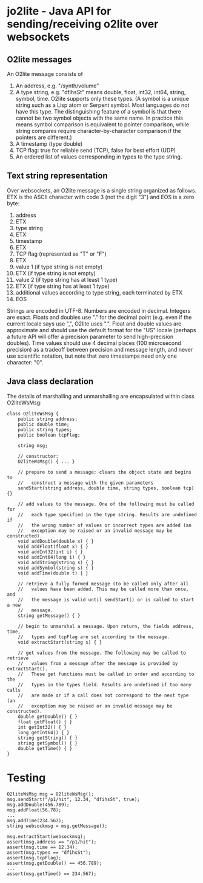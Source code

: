 # jo2lite - Java API for sending/receiving o2lite over websockets

## O2lite messages

An O2lite message consists of
1. An address, e.g. "/synth/volume"
2. A type string, e.g. "dfihsSt" means double, float, int32, int64, string, symbol, time. O2lite supports only these types. (A symbol is a unique string such as a Lisp atom or Serpent symbol. Most languages do not have this type. The distinguishing feature of a symbol is that there cannot be two symbol objects with the same name. In practice this means symbol comparison is equivalent to pointer comparison, while string compares require character-by-character comparison if the pointers are different.)
3. A timestamp (type double)
4. TCP flag: true for reliable send (TCP), false for best effort (UDP)
5. An ordered list of values corresponding in types to the type string.

## Text string representation

Over websockets, an O2lite message is a single string organized as follows. ETX is the ASCII character with code 3 (not the digit "3") and EOS is a zero byte:
1. address
2. ETX
3. type string
4. ETX
5. timestamp
6. ETX
7. TCP flag (represented as "T" or "F")
8. ETX
9. value 1 (if type string is not empty)
10. ETX (if type string is not empty)
11. value 2 (if type string has at least 1 type)
12. ETX (if type string has at least 1 type)
13. additional values according to type string, each terminated by ETX
14. EOS

Strings are encoded in UTF-8. Numbers are encoded in decimal. Integers are exact. Floats and doubles use "." for the decimal point (e.g. even if the
current locale says use ",", O2lite uses ".". Float and double values are approximate and should use the default format for the "US" locale (perhaps a future API will offer a precision parameter to send high-precision doubles). Time values should use 4 decimal places (100 microsecond precision) as a tradeoff between precision and message length, and never use scientific notation, but note that zero timestamps need only one character: "0".

## Java class declaration

The details of marshalling and unmarshalling are encapsulated within class O2liteWsMsg:

```
class O2liteWsMsg {
    public string address;
    public double time;
    public string types;
    public boolean tcpFlag;

    string msg;

    // constructor:
    O2liteWsMsg() { ... }

    // prepare to send a message: clears the object state and begins to
    //   construct a message with the given parameters
    sendStart(string address, double time, string types, boolean tcp) {}

    // add values to the message. One of the following must be called for
    //   each type specified in the type string. Results are undefined if
    //   the wrong number of values or incorrect types are added (an
    //   exception may be raised or an invalid message may be constructed).
    void addDouble(double x) { }
    void addFloat(float x) { }
    void addInt32(int i) { }
    void addInt64(long i) { }
    void addString(string s) { }
    void addSymbol(string s) { }
    void addTime(double t) { }

    // retrieve a fully formed message (to be called only after all
    //   values have been added. This may be called more than once, and
    //   the message is valid until sendStart() or is called to start a new
    //   message.
    string getMessage() { }

    // begin to unmarshal a message. Upon return, the fields address, time,
    //   types and tcpFlag are set according to the message.
    void extractStart(string s) { }

    // get values from the message. The following may be called to retrieve
    //   values from a message after the message is provided by extractStart().
    //   These get functions must be called in order and according to the
    //   types in the types field. Results are undefined if too many calls
    //   are made or if a call does not correspond to the next type (an
    //   exception may be raised or an invalid message may be constructed).
    double getDouble() { }
    float getFloat() { }
    int getInt32() { }
    long getInt64() { }
    string getString() { }
    string getSymbol() { }
    double getTime() { }
}
```

# Testing

```
O2liteWsMsg msg = O2liteWsMsg();
msg.sendStart("/p1/hit", 12.34, "dfihsSt", true);
msg.addDouble(456.789);
msg.addFloat(56.78);
...
msg.addTime(234.567);
string websockmsg = msg.getMessage();

msg.extractStart(websockmsg);
assert(msg.address == "/p1/hit");
assert(msg.time == 12.34);
assert(msg.types == "dfihsSt");
assert(msg.tcpFlag);
assert(msg.getDouble() == 456.789);
...
assert(msg.getTime() == 234.567);
```


    
